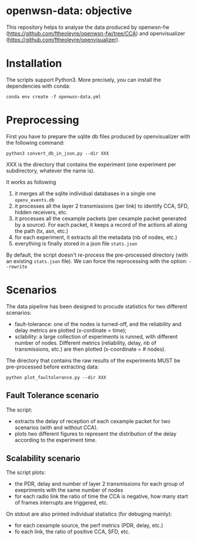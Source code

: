 # openwsn-data: objective

This repository helps to analyse the data produced by openwsn-fw (https://github.com/ftheoleyre/openwsn-fw/tree/CCA) and openvisualizer (https://github.com/ftheoleyre/openvisualizer).



# Installation

The scripts support Python3. More precisely, you can install the dependencies with conda:

`conda env create -f openwsn-data.yml`

# Preprocessing

First you have to prepare the sqlite db files produced by openvisualizer with the following command:

`python3 convert_db_in_json.py --dir XXX`

XXX is the directory that contains the experiment (one experiment per subdirectory, whatever the name is).

It works as following

1. it merges all the sqlite individual databases in a single one `openv_events.db`
1. it processes all the layer 2 transmissions (per link) to identify CCA, SFD, hidden receivers, etc.
1. it processes all the cexample packets (per cexample packet generated by a source). For each packet, it keeps a record of the actions all along the path (tx, asn, etc.)
1. for each experiment, it extracts all the metadata (nb of nodes, etc.)
1. everything is finally stored in a json file `stats.json`

By default, the script doesn't re-process the pre-processed directory (with an existing `stats.json` file). We can force the reprocessing with the option: `--rewrite`


# Scenarios

The data pipeline has been designed to procude statistics for two different scenarios:

* fault-tolerance: one of the nodes is turned-off, and the reliability and delay metrics are plotted (x-cordinate = time);
* sclability: a large collection of experiments is runned, with different number of nodes. Different metrics (reliability, delay, nb of transmissions, etc.) are then plotted (x-coordinate = # nodes). 

The directory that contains the raw results of the experiments MUST be pre-processed before extracting data:

`python plot_faultolerance.py --dir XXX`



## Fault Tolerance scenario


The script:

* extracts the delay of reception of each cexample packet for two scenarios (with and without CCA). 
* plots two different figures to represent the distribution of the delay according to the experiment time.


## Scalability scenario

The script plots:

* the PDR, delay and number of layer 2 transmissions for each group of exepriments with the same number of nodes
* for each radio link the ratio of time the CCA is negative, how many start of frames interrupts are triggered, etc.
 
 
On stdout are also printed individual statistics (for debuging mainly):

* for each cexample source, the perf metrics (PDR, delay, etc.)
* fo each link, the ratio of positive CCA, SFD, etc.
